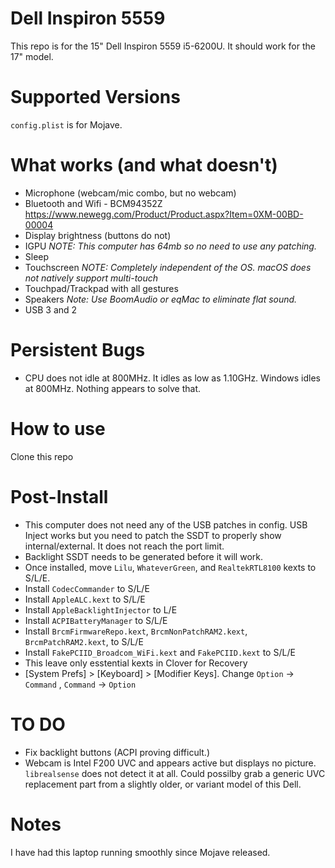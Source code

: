 # Dell Inspiron 5559

This repo is for the 15" Dell Inspiron 5559 i5-6200U. It should work for the 17" model.

# Supported Versions

`config.plist` is for Mojave.

# What works (and what doesn't)

* Microphone (webcam/mic combo, but no webcam)
* Bluetooth and Wifi - BCM94352Z https://www.newegg.com/Product/Product.aspx?Item=0XM-00BD-00004
* Display brightness (buttons do not)
* IGPU *NOTE: This computer has 64mb so no need to use any patching.*
* Sleep
* Touchscreen *NOTE: Completely independent of the OS. macOS does not natively support multi-touch*
* Touchpad/Trackpad with all gestures
* Speakers *Note: Use BoomAudio or eqMac to eliminate flat sound.*
* USB 3 and 2

# Persistent Bugs

* CPU does not idle at 800MHz. It idles as low as 1.10GHz. Windows idles at 800MHz. Nothing appears to solve that.

# How to use

Clone this repo

# Post-Install

* This computer does not need any of the USB patches in config. USB Inject works but you need to patch the SSDT to properly show internal/external. It does not reach the port limit.
* Backlight SSDT needs to be generated before it will work.
* Once installed, move `Lilu`, `WhateverGreen`, and `RealtekRTL8100` kexts to S/L/E.
* Install `CodecCommander` to S/L/E
* Install `AppleALC.kext` to S/L/E
* Install `AppleBacklightInjector` to L/E
* Install `ACPIBatteryManager` to S/L/E
* Install `BrcmFirmwareRepo.kext`, `BrcmNonPatchRAM2.kext`, `BrcmPatchRAM2.kext`, to S/L/E
* Install `FakePCIID_Broadcom_WiFi.kext` and `FakePCIID.kext` to S/L/E
* This leave only esstential kexts in Clover for Recovery
* [System Prefs] > [Keyboard] > [Modifier Keys]. Change `Option` -> `Command` , `Command` -> `Option`

# TO DO

* Fix backlight buttons (ACPI proving difficult.)
* Webcam is Intel F200 UVC and appears active but displays no picture. `librealsense` does not detect it at all. Could possilby grab a generic UVC replacement part from a slightly older, or variant model of this Dell.

# Notes

I have had this laptop running smoothly since Mojave released.

